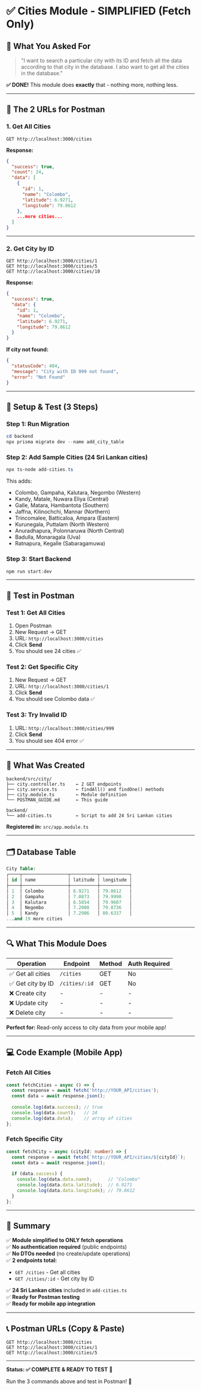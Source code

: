 # ✅ Cities Module - SIMPLIFIED (Fetch Only)

## 🎯 What You Asked For

> "I want to search a particular city with its ID and fetch all the data according to that city in the database. I also want to get all the cities in the database."

**✅ DONE!** This module does **exactly** that - nothing more, nothing less.

---

## 📡 The 2 URLs for Postman

### 1. **Get All Cities**
```
GET http://localhost:3000/cities
```

**Response:**
```json
{
  "success": true,
  "count": 24,
  "data": [
    {
      "id": 1,
      "name": "Colombo",
      "latitude": 6.9271,
      "longitude": 79.8612
    },
    ...more cities...
  ]
}
```

---

### 2. **Get City by ID**
```
GET http://localhost:3000/cities/1
GET http://localhost:3000/cities/5
GET http://localhost:3000/cities/10
```

**Response:**
```json
{
  "success": true,
  "data": {
    "id": 1,
    "name": "Colombo",
    "latitude": 6.9271,
    "longitude": 79.8612
  }
}
```

**If city not found:**
```json
{
  "statusCode": 404,
  "message": "City with ID 999 not found",
  "error": "Not Found"
}
```

---

## 🚀 Setup & Test (3 Steps)

### Step 1: Run Migration
```powershell
cd backend
npx prisma migrate dev --name add_city_table
```

### Step 2: Add Sample Cities (24 Sri Lankan cities)
```powershell
npx ts-node add-cities.ts
```

This adds:
- Colombo, Gampaha, Kalutara, Negombo (Western)
- Kandy, Matale, Nuwara Eliya (Central)
- Galle, Matara, Hambantota (Southern)
- Jaffna, Kilinochchi, Mannar (Northern)
- Trincomalee, Batticaloa, Ampara (Eastern)
- Kurunegala, Puttalam (North Western)
- Anuradhapura, Polonnaruwa (North Central)
- Badulla, Monaragala (Uva)
- Ratnapura, Kegalle (Sabaragamuwa)

### Step 3: Start Backend
```powershell
npm run start:dev
```

---

## 🧪 Test in Postman

### Test 1: Get All Cities
1. Open Postman
2. New Request → GET
3. URL: `http://localhost:3000/cities`
4. Click **Send**
5. You should see 24 cities ✅

### Test 2: Get Specific City
1. New Request → GET
2. URL: `http://localhost:3000/cities/1`
3. Click **Send**
4. You should see Colombo data ✅

### Test 3: Try Invalid ID
1. URL: `http://localhost:3000/cities/999`
2. Click **Send**
3. You should see 404 error ✅

---

## 📂 What Was Created

```
backend/src/city/
├── city.controller.ts    ← 2 GET endpoints
├── city.service.ts       ← findAll() and findOne() methods
├── city.module.ts        ← Module definition
└── POSTMAN_GUIDE.md      ← This guide

backend/
└── add-cities.ts         ← Script to add 24 Sri Lankan cities
```

**Registered in:** `src/app.module.ts`

---

## 🗂️ Database Table

```sql
City Table:
┌────┬─────────────────┬──────────┬───────────┐
│ id │ name            │ latitude │ longitude │
├────┼─────────────────┼──────────┼───────────┤
│ 1  │ Colombo         │ 6.9271   │ 79.8612   │
│ 2  │ Gampaha         │ 7.0873   │ 79.9990   │
│ 3  │ Kalutara        │ 6.5854   │ 79.9607   │
│ 4  │ Negombo         │ 7.2008   │ 79.8736   │
│ 5  │ Kandy           │ 7.2906   │ 80.6337   │
...and 19 more cities
```

---

## 🔍 What This Module Does

| Operation | Endpoint | Method | Auth Required |
|-----------|----------|--------|---------------|
| ✅ Get all cities | `/cities` | GET | No |
| ✅ Get city by ID | `/cities/:id` | GET | No |
| ❌ Create city | - | - | - |
| ❌ Update city | - | - | - |
| ❌ Delete city | - | - | - |

**Perfect for:** Read-only access to city data from your mobile app!

---

## 💻 Code Example (Mobile App)

### Fetch All Cities
```typescript
const fetchCities = async () => {
  const response = await fetch('http://YOUR_API/cities');
  const data = await response.json();
  
  console.log(data.success); // true
  console.log(data.count);   // 24
  console.log(data.data);    // array of cities
};
```

### Fetch Specific City
```typescript
const fetchCity = async (cityId: number) => {
  const response = await fetch(`http://YOUR_API/cities/${cityId}`);
  const data = await response.json();
  
  if (data.success) {
    console.log(data.data.name);      // "Colombo"
    console.log(data.data.latitude);  // 6.9271
    console.log(data.data.longitude); // 79.8612
  }
};
```

---

## 🎯 Summary

✅ **Module simplified to ONLY fetch operations**  
✅ **No authentication required** (public endpoints)  
✅ **No DTOs needed** (no create/update operations)  
✅ **2 endpoints total:**
- `GET /cities` - Get all cities
- `GET /cities/:id` - Get city by ID

✅ **24 Sri Lankan cities** included in `add-cities.ts`  
✅ **Ready for Postman testing**  
✅ **Ready for mobile app integration**

---

## 📞 Postman URLs (Copy & Paste)

```
GET http://localhost:3000/cities
GET http://localhost:3000/cities/1
GET http://localhost:3000/cities/5
```

---

**Status: ✅ COMPLETE & READY TO TEST** 🚀

Run the 3 commands above and test in Postman! 🎉
